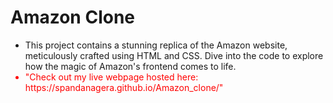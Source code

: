 # Amazon Clone
<ul><li>This project contains a stunning replica of the Amazon website, meticulously crafted using HTML and CSS. Dive into the code to explore how the magic of Amazon's frontend comes to life.</li>
<li style="color:red;">"Check out my live webpage hosted here: https://spandanagera.github.io/Amazon_clone/"</li>
</ul>


